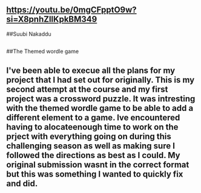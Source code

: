 ## https://youtu.be/0mgCFpptO9w?si=X8pnhZllKpkBM349

##Suubi Nakaddu

## 

##The Themed wordle game
## I've been able to execue all the plans for my project that I had set out for originally. This is my second attempt at the course and my first project was a crossword puzzle. It was intresting with the themed wordle game to be able to add a different element to a game. Ive encountered having to alocateenough time to work on the prject with everything going on during this challenging season as well as making sure I followed the directions as best as I could. My original submission wasnt in the correct format but this was something I wanted to quickly fix and did. 
